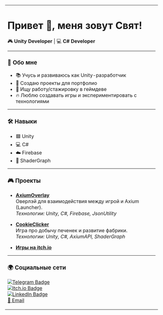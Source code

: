 <table>
<tr>
<td>

# Привет 👋, меня зовут Свят!  

🎮 **Unity Developer** | 💻 **C# Developer**  

---

### 🚀 Обо мне  
- 📚 Учусь и развиваюсь как Unity-разработчик  
- 🧩 Создаю проекты для портфолио  
- 💼 Ищу работу/стажировку в геймдеве  
- 🔥 Люблю создавать игры и экспериментировать с технологиями  

---

### 🛠 Навыки  
- 🟦 Unity  
- 💻 C#  
- ☁️ Firebase  
- 🎨 ShaderGraph  

---

### 🎮 Проекты  

- [**AxiumOverlay**](https://github.com/SvyatProgrammer/AxiumOverlay)  
  Оверлэй для взаимодействия между игрой и Axium (Launcher).  
  _Технологии: Unity, C#, Firebase, JsonUtility_  

- [**CookieClicker**](https://github.com/SvyatProgrammer/CookieClicker)  
  Игра про добычу печенек и развитие фабрики.  
  _Технологии: Unity, C#, AxiumAPI, ShaderGraph_  

- [**Игры на itch.io**](https://axium-studio.itch.io/)  

---

### 🌍 Социальные сети  
[![Telegram Badge](https://img.shields.io/badge/-@iamsvyat1-blue?style=flat&logo=Telegram&logoColor=white)](https://t.me/iamsvyat1)  
[![Itch.io Badge](https://img.shields.io/badge/-Itch.io-FA5C5C?style=flat&logo=itch.io&logoColor=white)](https://axium-studio.itch.io/)  
[![LinkedIn Badge](https://img.shields.io/badge/-LinkedIn-blue?style=flat&logo=Linkedin&logoColor=white)](https://www.linkedin.com/in/svyatoslau-efimovich/)  
[📧 Email](mailto:zelenaferma33@gmail.com)  

</td>
</tr>
</table>
